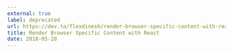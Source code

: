 ```yaml
---
external: true
label: deprecated
url: https://dev.to/flexdinesh/render-browser-specific-content-with-react--amm
title: Render Browser Specific Content with React
date: 2018-05-28
---
```


